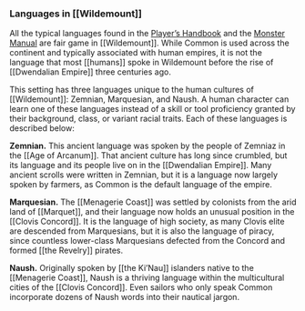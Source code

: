 ### Languages  in [[Wildemount]]

All the typical languages found in the [Player’s Handbook](https://www.dndbeyond.com/sources/phb "Player’s Handbook") and the [Monster Manual](https://www.dndbeyond.com/sources/mm "Monster Manual") are fair game in [[Wildemount]]. While Common is used across the continent and typically associated with human empires, it is not the language that most [[humans]] spoke in Wildemount before the rise of [[Dwendalian Empire]] three centuries ago.

This setting has three languages unique to the human cultures of [[Wildemount]]: Zemnian, Marquesian, and Naush. A human character can learn one of these languages instead of a skill or tool proficiency granted by their background, class, or variant racial traits. Each of these languages is described below:

**Zemnian.** This ancient language was spoken by the people of Zemniaz in the [[Age of Arcanum]]. That ancient culture has long since crumbled, but its language and its people live on in the [[Dwendalian Empire]]. Many ancient scrolls were written in Zemnian, but it is a language now largely spoken by farmers, as Common is the default language of the empire.

**Marquesian.** The [[Menagerie Coast]] was settled by colonists from the arid land of [[Marquet]], and their language now holds an unusual position in the [[Clovis Concord]]. It is the language of high society, as many Clovis elite are descended from Marquesians, but it is also the language of piracy, since countless lower-class Marquesians defected from the Concord and formed [[the Revelry]] pirates.

**Naush.** Originally spoken by [[the Ki’Nau]] islanders native to the [[Menagerie Coast]], Naush is a thriving language within the multicultural cities of the [[Clovis Concord]]. Even sailors who only speak Common incorporate dozens of Naush words into their nautical jargon.